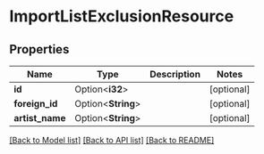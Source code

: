 # ImportListExclusionResource

## Properties

Name | Type | Description | Notes
------------ | ------------- | ------------- | -------------
**id** | Option<**i32**> |  | [optional]
**foreign_id** | Option<**String**> |  | [optional]
**artist_name** | Option<**String**> |  | [optional]

[[Back to Model list]](../README.md#documentation-for-models) [[Back to API list]](../README.md#documentation-for-api-endpoints) [[Back to README]](../README.md)



